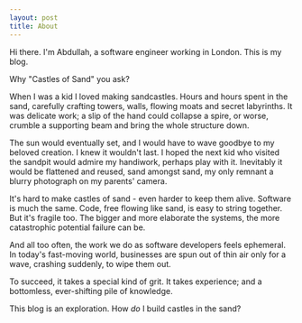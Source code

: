 ```yaml
---
layout: post
title: About
---
```


Hi there. I'm Abdullah, a software engineer working in London. This is my blog.

Why "Castles of Sand" you ask?

When I was a kid I loved making sandcastles. Hours and hours spent in the sand, carefully crafting towers, walls, flowing moats and secret labyrinths. It was delicate work; a slip of the hand could collapse a spire, or worse, crumble a supporting beam and bring the whole structure down.

The sun would eventually set, and I would have to wave goodbye to my beloved creation. I knew it wouldn't last. I hoped the next kid who visited the sandpit would admire my handiwork, perhaps play with it. Inevitably it would be flattened and reused, sand amongst sand, my only remnant a blurry photograph on my parents' camera.

It's hard to make castles of sand - even harder to keep them alive. Software is much the same. Code, free flowing like sand, is easy to string together. But it's fragile too. The bigger and more elaborate the systems, the more catastrophic potential failure can be.

And all too often, the work we do as software developers feels ephemeral. In today's fast-moving world, businesses are spun out of thin air only for a wave, crashing suddenly, to wipe them out.

To succeed, it takes a special kind of grit. It takes experience; and a bottomless, ever-shifting pile of knowledge.

This blog is an exploration. How _do_ I build castles in the sand?